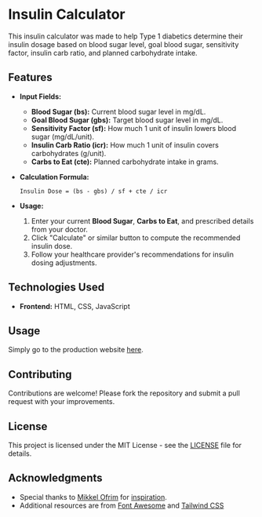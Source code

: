 # Insulin Calculator

This insulin calculator was made to help Type 1 diabetics determine their insulin dosage based on blood sugar level, goal blood sugar, sensitivity factor, insulin carb ratio, and planned carbohydrate intake.

## Features

- **Input Fields:**
  - **Blood Sugar (bs):** Current blood sugar level in mg/dL.
  - **Goal Blood Sugar (gbs):** Target blood sugar level in mg/dL.
  - **Sensitivity Factor (sf):** How much 1 unit of insulin lowers blood sugar (mg/dL/unit).
  - **Insulin Carb Ratio (icr):** How much 1 unit of insulin covers carbohydrates (g/unit).
  - **Carbs to Eat (cte):** Planned carbohydrate intake in grams.

- **Calculation Formula:**
  ```
  Insulin Dose = (bs - gbs) / sf + cte / icr
  ```

- **Usage:**
  1. Enter your current **Blood Sugar**, **Carbs to Eat**, and prescribed details from your doctor.
  2. Click "Calculate" or similar button to compute the recommended insulin dose.
  3. Follow your healthcare provider's recommendations for insulin dosing adjustments.

## Technologies Used

- **Frontend:** HTML, CSS, JavaScript

## Usage

Simply go to the production website [here](https://liverfail.github.io/insulin-calculator).

## Contributing

Contributions are welcome! Please fork the repository and submit a pull request with your improvements.

## License

This project is licensed under the MIT License - see the [LICENSE](LICENSE) file for details.

## Acknowledgments

- Special thanks to [Mikkel Ofrim](https://github.com/Mikkelof) for [inspiration](https://github.com/Mikkelof/InsulinCalc).
- Additional resources are from [Font Awesome](https://fontawesome.com/) and [Tailwind CSS](https://tailwindcss.com/)
